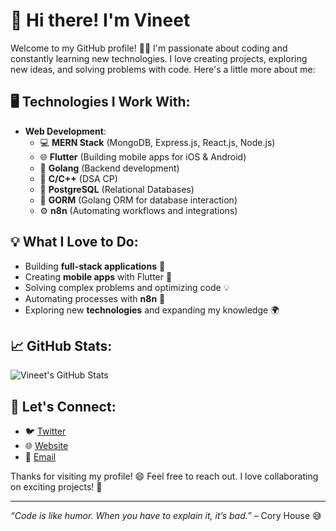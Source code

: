 # 👋 Hi there! I'm Vineet

Welcome to my GitHub profile! 👨‍💻 I'm passionate about coding and constantly learning new technologies. I love creating projects, exploring new ideas, and solving problems with code. Here's a little more about me:

## 🖥️ Technologies I Work With:

- **Web Development**:  
   - 💻 **MERN Stack** (MongoDB, Express.js, React.js, Node.js)
   - 🌐 **Flutter** (Building mobile apps for iOS & Android)
   - 🚀 **Golang** (Backend development)
   - 🔧 **C/C++** (DSA CP)
   - 💾 **PostgreSQL** (Relational Databases)
   - 🌱 **GORM** (Golang ORM for database interaction)
   - ⚙️ **n8n** (Automating workflows and integrations)

## 💡 What I Love to Do:

- Building **full-stack applications** 🚀
- Creating **mobile apps** with Flutter 📱
- Solving complex problems and optimizing code 💡
- Automating processes with **n8n** 🤖
- Exploring new **technologies** and expanding my knowledge 🌍

## 📈 GitHub Stats:

![Vineet's GitHub Stats](https://github-readme-stats.vercel.app/api?username=vineet&show_icons=true&hide_title=true&count_private=true&hide=prs&theme=radical)

## 🚀 Let's Connect:

- 🐦 [Twitter](https://twitter.com/UrPalFromBhopal)
- 🌐 [Website](https://vineetmotwani.vercel.app)
- 📧 [Email](mailto:motwanivineet08@gmail.com)

Thanks for visiting my profile! 😄 Feel free to reach out. I love collaborating on exciting projects! 🤝

---

*“Code is like humor. When you have to explain it, it’s bad.”* – Cory House 😅

